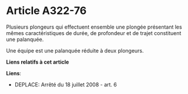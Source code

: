 # Article A322-76

Plusieurs plongeurs qui effectuent ensemble une plongée présentant les mêmes caractéristiques de durée, de profondeur et de
trajet constituent une palanquée.

Une équipe est une palanquée réduite à deux plongeurs.

**Liens relatifs à cet article**

**Liens**:

  - DEPLACE: Arrêté du 18 juillet 2008 - art. 6
